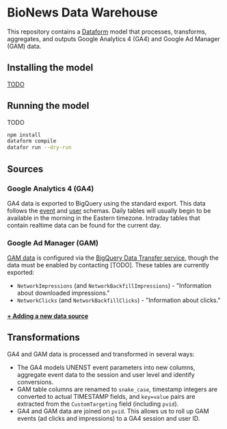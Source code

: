 # BioNews Data Warehouse

This repository contains a [Dataform](https://cloud.google.com/dataform/docs) model that processes, transforms, aggregates, and outputs Google Analytics 4 (GA4) and Google Ad Manager (GAM) data.

## Installing the model

[TODO](docs/local-dev-setup.md)

## Running the model

TODO
```sh
npm install
dataform compile
datafor run --dry-run
```

## Sources

### Google Analytics 4 (GA4)

GA4 data is exported to BigQuery using the standard export.  This data follows the [event](https://support.google.com/analytics/answer/7029846?hl=en) and [user](https://support.google.com/analytics/answer/12769371?hl=en&ref_topic=9359001&sjid=7895718207062367276-NA) schemas.  Daily tables will usually begin to be available in the morning in the Eastern timezone.  Intraday tables that contain realtime data can be found for the current day.


### Google Ad Manager (GAM)

[GAM data](https://support.google.com/admanager/answer/1733124) is configured via the [BigQuery Data Transfer service](https://cloud.google.com/bigquery/docs/doubleclick-publisher-transfer), though the data must be enabled by contacting [TODO].  These tables are currently exported:

- `NetworkImpressions` (and `NetworkBackfillImpressions`) - "Information about downloaded impressions."
- `NetworkClicks` (and `NetworkBackfillClicks`) - "Information about clicks."

 #### [+ Adding a new data source](docs/add-new-source.md)

 ## Transformations

 GA4 and GAM data is processed and transformed in several ways:

 - The GA4 models UNENST event parameters into new columns, aggregate event data to the session and user level and identify conversions.
 - GAM table columns are renamed to `snake_case`, timestamp integers are converted to actual TIMESTAMP fields, and `key=value` pairs are extracted from the `CustomTargeting` field (including `pvid`).
 - GA4 and GAM data are joined on `pvid`.  This allows us to roll up GAM events (ad clicks and impressions) to a GA4 session and user ID.


